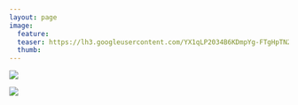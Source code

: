 ```yaml
---
layout: page
image:
  feature:
  teaser: https://lh3.googleusercontent.com/YX1qLP2034B6KDmpYg-FTgHpTN24rew2hXzXqjBrd0k=w245
  thumb:
---
```


![](https://lh3.googleusercontent.com/tz7YK6JJeklAkclGP7AIB3Db6qoNQBWY2FkMOkY9r5A=w800)

![](https://lh3.googleusercontent.com/DfcX3T_fG1hcYJJenp33kEZfgXY5NysSpXo_iRW4C3g=w800)
